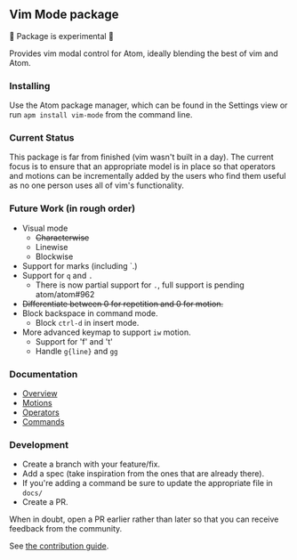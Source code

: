 ## Vim Mode package

:rotating_light: Package is experimental :rotating_light:

Provides vim modal control for Atom, ideally blending the best of vim
and Atom.

### Installing

Use the Atom package manager, which can be found in the Settings view or
run `apm install vim-mode` from the command line.

### Current Status

This package is far from finished (vim wasn't built in a day). The
current focus is to ensure that an appropriate model is in place so that
operators and motions can be incrementally added by the users who find
them useful as no one person uses all of vim's functionality.

### Future Work (in rough order)

* Visual mode
  * ~~Characterwise~~
  * Linewise
  * Blockwise
* Support for marks (including \`.)
* Support for `q` and `.`
  * There is now partial support for `.`, full support is pending atom/atom#962
* ~~Differentiate between 0 for repetition and 0 for motion.~~
* Block backspace in command mode.
  * Block `ctrl-d` in insert mode.
* More advanced keymap to support `iw` motion.
  * Support for 'f' and 't'
  * Handle `g{line}` and `gg`

### Documentation

* [Overview](https://github.com/atom/vim-mode/blob/master/docs/overview.md)
* [Motions](https://github.com/atom/vim-mode/blob/master/docs/motions.md)
* [Operators](https://github.com/atom/vim-mode/blob/master/docs/operators.md)
* [Commands](https://github.com/atom/vim-mode/blob/master/docs/commands.md)

### Development

* Create a branch with your feature/fix.
* Add a spec (take inspiration from the ones that are already there).
* If you're adding a command be sure to update the appropriate file in
  `docs/`
* Create a PR.

When in doubt, open a PR earlier rather than later so that you can
receive feedback from the community.

See [the contribution guide](https://github.com/atom/vim-mode/blob/master/CONTRIBUTING.md).
